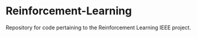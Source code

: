 # Reinforcement-Learning
Repository for code pertaining to the Reinforcement Learning IEEE project.
